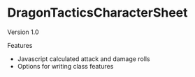 # DragonTacticsCharacterSheet

Version 1.0

Features
- Javascript calculated attack and damage rolls
- Options for writing class features
